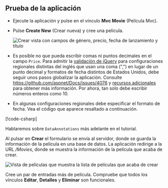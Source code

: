 
## <a name="test-the-app"></a>Prueba de la aplicación

* Ejecute la aplicación y pulse en el vínculo **Mvc Movie** (Película Mvc).
* Pulse **Create New** (Crear nueva) y cree una película.

  ![Crear vista con campos de género, precio, fecha de lanzamiento y título](../../tutorials/first-mvc-app/adding-model/_static/movies.png)

* Es posible no que pueda escribir comas ni puntos decimales en el campo `Price`. Para admitir la [validación de jQuery](https://jqueryvalidation.org/) para configuraciones regionales distintas del inglés que usan una coma (",") en lugar de un punto decimal y formatos de fecha distintos de Estados Unidos, debe seguir unos pasos globalizar la aplicación. Consulte https://github.com/aspnet/Docs/issues/4076 y [recursos adicionales](#additional-resources) para obtener más información. Por ahora, tan solo debe escribir números enteros como 10.

<a name="displayformatdatelocal"></a>

* En algunas configuraciones regionales debe especificar el formato de fecha. Vea el código que aparece resaltado a continuación.

[!code-csharp[](../../tutorials/first-mvc-app/start-mvc/sample/MvcMovie/Models/MovieDateFormat.cs?name=snippet_1&highlight=2,10)]

Hablaremos sobre `DataAnnotations` más adelante en el tutorial.

Al pulsar en **Crear** el formulario se envía al servidor, donde se guarda la información de la película en una base de datos. La aplicación redirige a la URL */Movies*, donde se muestra la información de la película que acaba de crear.

![Vista de películas que muestra la lista de películas que acaba de crear](../../tutorials/first-mvc-app/adding-model/_static/h.png)

Cree un par de entradas más de película. Compruebe que todos los vínculos **Editar**, **Detalles** y **Eliminar** son funcionales.
